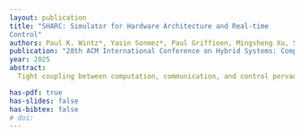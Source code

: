 ```yaml
---
layout: publication
title: "SHARC: Simulator for Hardware Architecture and Real-time
Control"
authors: Paul K. Wintz*, Yasin Sonmez*, Paul Griffioen, Mingsheng Xu, Surim Oh, Heiner Litz, Ricardo Sanfelice, and Murat Arcak (*Contributed equally)
publication: "28th ACM International Conference on Hybrid Systems: Computation and Control (in press)"
year: 2025
abstract: 
  Tight coupling between computation, communication, and control pervades the design and application of cyber-physical systems (CPSs). Due to the complexity of these systems, advanced design procedures that account for these tight interconnections are paramount to ensure the safe and reliable operation of control algorithms under computational constraints. This paper presents the Simulator for Hardware Architecture and Real-time Control (SHARC) to assist in the co-design of control algorithms and the computational hardware on which they are run. SHARC simulates the execution of a user-specified control algorithm on a given processor microarchitecture configuration, evaluating how computational constraints affect the dynamical properties of the closed-loop system. We illustrate the power of SHARC by examples of MPC applied to adaptive cruise control and the stabilization of an inverted pendulum. SHARC can be found at github.com/pwintz/sharc.

has-pdf: true
has-slides: false
has-bibtex: false
# doi: 
---
```


